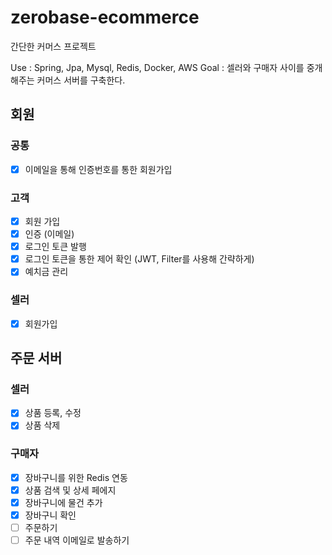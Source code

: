# zerobase-ecommerce
간단한 커머스 프로젝트

Use : Spring, Jpa, Mysql, Redis, Docker, AWS
Goal : 셀러와 구매자 사이를 중개해주는 커머스 서버를 구축한다.

## 회원
### 공통
- [x] 이메일을 통해 인증번호를 통한 회원가입

### 고객
- [x] 회원 가입
- [x] 인증 (이메일)
- [x] 로그인 토큰 발행
- [x] 로그인 토큰을 통한 제어 확인 (JWT, Filter를 사용해 간략하게)
- [x] 예치금 관리

### 셀러
- [x] 회원가입

## 주문 서버

### 셀러
- [x] 상품 등록, 수정
- [x] 상품 삭제

### 구매자
- [x] 장바구니를 위한 Redis 연동
- [x] 상품 검색 및 상세 페에지
- [x] 장바구니에 물건 추가
- [x] 장바구니 확인
- [ ] 주문하기
- [ ] 주문 내역 이메일로 발송하기
